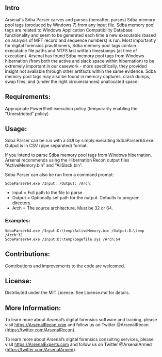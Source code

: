 ## Intro ##

Arsenal's Sdba Parser carves and parses (hereafter, parses) Sdba memory pool tags (produced by Windows 7) from any input file. Sdba memory pool tags are related to Windows Application Compatibility Database functionality and seem to be generated each time a new executable (based on analysis of MFT record and sequence numbers) is run. Most importantly for digital forensics practitioners, Sdba memory pool tags contain executable file paths and NTFS last written timestamps (at time of execution). Arsenal has found Sdba memory pool tags from Windows hibernation (from both the active and slack space within hibernation) to be extremely important in our casework - more specifically, they provided insight not available through other artifacts within the same evidence. Sdba memory pool tags may also be found in memory captures, crash dumps, swap files, and (under the right circumstances) unallocated space.

## Requirements: ##

Appropriate PowerShell execution policy (temporarily enabling the "Unrestricted" policy)

## Usage: ##

Sdba Parser can be run with a GUI by simply executing SdbaParser64.exe. Output is in CSV (pipe separated) format.

If you intend to parse Sdba memory pool tags from Windows hibernation, Arsenal recommends using the Hibernation Recon output files "ActiveMemory.bin" and  "AllSlack.bin".

Sdba Parser can also be run from a command prompt:

```
SdbaParser64.exe /Input: /Output: /Arch:
```
   
* Input = Full path to the file to parse
* Output = Optionally set path for the output. Defaults to program directory.
* Arch = The source architecture. Must be 32 or 64.

### Examples: ###

```
SdbaParser64.exe /Input:D:\temp\ActiveMemory.bin /Output:D:\temp /Arch:32
SdbaParser64.exe /Input:D:\temp\pagefile.sys /Arch:64
```

## Contributions: ##

Contributions and improvements to the code are welcomed.

## License: ##

Distributed under the MIT License. See License.md for details.

## More Information: ##

To learn more about Arsenal’s digital forensics software and training, please visit https://ArsenalRecon.com and follow us on Twitter @ArsenalRecon (https://twitter.com/ArsenalRecon).

To learn more about Arsenal’s digital forensics consulting services, please visit https://ArsenalExperts.com and follow us on Twitter @ArsenalArmed (https://twitter.com/ArsenalArmed).